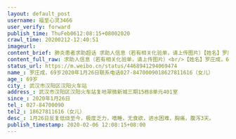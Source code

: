 ```yaml
---
layout: default_post
username: 福至心灵3466
user_verify: forward
publish_time: ThuFeb0612:08:15+08002020
crawl_time: 20200212-12:40:51
imageurl: 
content_brief: 肺炎患者求助超话 求助人信息（若有相关化验单，请上传图片）【姓名】罗庄成，69岁   2020年1月26日   联系电话：027-84700090  18627811616（女儿）【年龄】69岁【所在城市】武汉市汉阳区汉阳火车站【所在小区、社区】 武汉市汉阳区汉阳火车站复地翠微新城三期15栋8单元401室【患病时间】202 ...全文
content_full_raw: 求助人信息（若有相关化验单，请上传图片）<br/>【姓名】罗庄成，69岁2020年1月26日联系电话：027-8470009018627811616（女儿）<br/>【年龄】69岁<br/>【所在城市】武汉市汉阳区汉阳火车站<br/>【所在小区、社区】武汉市汉阳区汉阳火车站复地翠微新城三期15栋8单元401室<br/>【患病时间】2020年1月26日<br/>【联系方式】027-84700090<br/>【其他紧急联系人】18627811616（女儿）<br/>【病情描述】1月26日反复低烧至今，极度乏力，嗜睡，无食欲，进水困难，胸痛，腹泻3天。
status_url: https://m.weibo.cn/status/4468941294069474
name_: 罗庄成，69岁2020年1月26日联系电话027-8470009018627811616（女儿）
age_: 69岁
city_: 武汉市汉阳区汉阳火车站
address_: 武汉市汉阳区汉阳火车站复地翠微新城三期15栋8单元401室
since_: 2020年1月26日
tel_: 027-84700090
tel2_: 18627811616（女儿）
desc_: 1月26日反复低烧至今，极度乏力，嗜睡，无食欲，进水困难，胸痛，腹泻3天。
publish_timestamp: 2020-02-06 12:08:15+08:00
---
```

